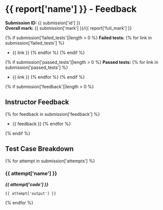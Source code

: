 # {{ report['name'] }} - Feedback

**Submission ID:** {{ submission['id'] }}\
**Overall mark:** {{ submission['mark'] }}/{{ report['full_mark'] }}

{% if submission['failed_tests']|length > 0 %}
**Failed tests:**
{% for link in submission['failed_tests'] %}
- {{ link }}
{% endfor %}
{% endif %}

{% if submission['passed_tests']|length > 0 %}
**Passed tests:**
{% for link in submission['passed_tests'] %}
- {{ link }}
{% endfor %}
{% endif %}

{% if submission['feedback']|length > 0 %}
## Instructor Feedback

{% for feedback in submission['feedback'] %}
- {{ feedback }}
{% endfor %}

{% endif %}
## Test Case Breakdown

{% for attempt in submission['attempts'] %}
### {{ attempt['name'] }}

_**{{ attempt['code'] }}**_
```
{{ attempt['output'] }}
```
{% endfor %}
